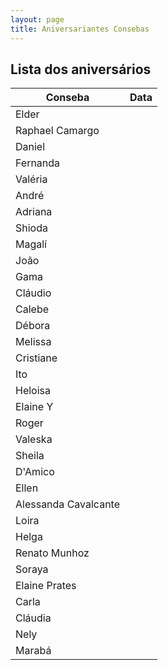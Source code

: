 ```yaml
---
layout: page
title: Aniversariantes Consebas
---
```


## Lista dos aniversários

<table>
    <thead>
        <tr>
            <th>Conseba</th>
            <th>Data</th>
        </tr>
    </thead>
    <tbody>
        <tr>
            <td>Elder</td>
            <td></td>
        </tr>
        <tr>
            <td>Raphael Camargo</td>
            <td></td>
        </tr>
        <tr>
            <td>Daniel</td>
            <td></td>
        </tr>
        <tr>
            <td>Fernanda</td>
            <td></td>
        </tr>
        <tr>
            <td>Valéria</td>
            <td></td>
        </tr>
        <tr>
            <td>André</td>
            <td></td>
        </tr>
        <tr>
            <td>Adriana</td>
            <td></td>
        </tr>
        <tr>
            <td>Shioda</td>
            <td></td>
        </tr>
        <tr>
            <td>Magalí</td>
            <td></td>
        </tr>
        <tr>
            <td>João</td>
            <td></td>
        </tr>
        <tr>
            <td>Gama</td>
            <td></td>
        </tr>
        <tr>
            <td>Cláudio</td>
            <td></td>
        </tr>
        <tr>
            <td>Calebe</td>
            <td></td>
        </tr>
        <tr>
            <td>Débora</td>
            <td></td>
        </tr>
        <tr>
            <td>Melissa</td>
            <td></td>
        </tr>
        <tr>
            <td>Cristiane</td>
            <td></td>
        </tr>
        <tr>
            <td>Ito</td>
            <td></td>
        </tr>
        <tr>
            <td>Heloisa</td>
            <td></td>
        </tr>
        <tr>
            <td>Elaine Y</td>
            <td></td>
        </tr>
        <tr>
            <td>Roger</td>
            <td></td>
        </tr>
        <tr>
            <td>Valeska</td>
            <td></td>
        </tr>
        <tr>
            <td>Sheila</td>
            <td></td>
        </tr>
        <tr>
            <td>D'Amico</td>
            <td></td>
        </tr>
        <tr>
            <td>Ellen</td>
            <td></td>
        </tr>
        <tr>
            <td>Alessanda Cavalcante</td>
            <td></td>
        </tr>
        <tr>
            <td>Loira</td>
            <td></td>
        </tr>
        <tr>
            <td>Helga</td>
            <td></td>
        </tr>
        <tr>
            <td>Renato Munhoz</td>
            <td></td>
        </tr>
        <tr>
            <td>Soraya</td>
            <td></td>
        </tr>
        <tr>
            <td>Elaine Prates</td>
            <td></td>
        </tr>
        <tr>
            <td>Carla</td>
            <td></td>
        </tr>
        <tr>
            <td>Cláudia</td>
            <td></td>
        </tr>
        <tr>
            <td>Nely</td>
            <td></td>
        </tr>
        <tr>
            <td>Marabá</td>
            <td></td>
        </tr>
    </tbody>
</table>

